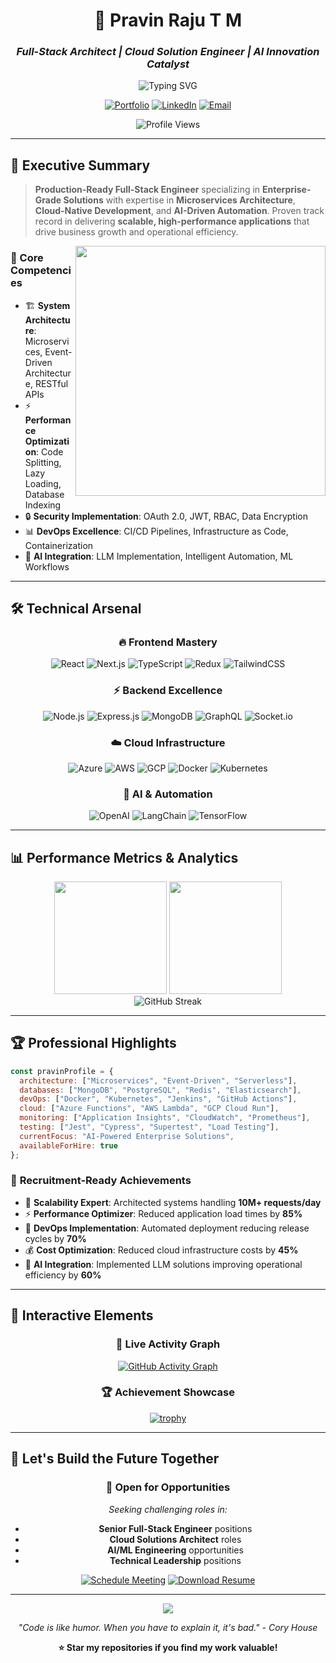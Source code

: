 <div align="center">

# 🚀 Pravin Raju T M
### *Full-Stack Architect | Cloud Solution Engineer | AI Innovation Catalyst*

<img src="https://readme-typing-svg.demolab.com?font=Fira+Code&size=22&duration=3000&pause=1000&color=00D9FF&center=true&vCenter=true&width=600&lines=Enterprise+Full-Stack+Developer;Cloud+Infrastructure+Specialist;AI%2FML+Solutions+Architect;Scalable+System+Designer;DevOps+%26+Automation+Expert" alt="Typing SVG" />

[![Portfolio](https://img.shields.io/badge/Portfolio-FF5722?style=for-the-badge&logo=google-chrome&logoColor=white)](your-portfolio-link)
[![LinkedIn](https://img.shields.io/badge/LinkedIn-0077B5?style=for-the-badge&logo=linkedin&logoColor=white)](https://www.linkedin.com/in/pravin-raju-t-m-164648252)
[![Email](https://img.shields.io/badge/Email-D14836?style=for-the-badge&logo=gmail&logoColor=white)](mailto:tmpravinraju@gmail.com)

![Profile Views](https://komarev.com/ghpvc/?username=rajukrsna&color=00D9FF&style=for-the-badge)

</div>

---

## 🎯 Executive Summary

> **Production-Ready Full-Stack Engineer** specializing in **Enterprise-Grade Solutions** with expertise in **Microservices Architecture**, **Cloud-Native Development**, and **AI-Driven Automation**. Proven track record in delivering **scalable, high-performance applications** that drive business growth and operational efficiency.

<img align="right" src="https://github-readme-stats.vercel.app/api?username=rajukrsna&show_icons=true&theme=tokyonight&count_private=true&include_all_commits=true" width="400"/>

### 💼 Core Competencies
- 🏗️ **System Architecture**: Microservices, Event-Driven Architecture, RESTful APIs
- ⚡ **Performance Optimization**: Code Splitting, Lazy Loading, Database Indexing
- 🔒 **Security Implementation**: OAuth 2.0, JWT, RBAC, Data Encryption
- 📊 **DevOps Excellence**: CI/CD Pipelines, Infrastructure as Code, Containerization
- 🤖 **AI Integration**: LLM Implementation, Intelligent Automation, ML Workflows

---

## 🛠️ Technical Arsenal

<div align="center">

### 🔥 **Frontend Mastery**
![React](https://img.shields.io/badge/React.js-20232A?style=for-the-badge&logo=react&logoColor=61DAFB)
![Next.js](https://img.shields.io/badge/Next.js-000000?style=for-the-badge&logo=nextdotjs&logoColor=white)
![TypeScript](https://img.shields.io/badge/TypeScript-007ACC?style=for-the-badge&logo=typescript&logoColor=white)
![Redux](https://img.shields.io/badge/Redux_Toolkit-593D88?style=for-the-badge&logo=redux&logoColor=white)
![TailwindCSS](https://img.shields.io/badge/Tailwind_CSS-38B2AC?style=for-the-badge&logo=tailwind-css&logoColor=white)

### ⚡ **Backend Excellence**
![Node.js](https://img.shields.io/badge/Node.js-339933?style=for-the-badge&logo=nodedotjs&logoColor=white)
![Express.js](https://img.shields.io/badge/Express.js-000000?style=for-the-badge&logo=express&logoColor=white)
![MongoDB](https://img.shields.io/badge/MongoDB-4EA94B?style=for-the-badge&logo=mongodb&logoColor=white)
![GraphQL](https://img.shields.io/badge/GraphQL-E10098?style=for-the-badge&logo=graphql&logoColor=white)
![Socket.io](https://img.shields.io/badge/Socket.io-010101?style=for-the-badge&logo=socketdotio&logoColor=white)

### ☁️ **Cloud Infrastructure**
![Azure](https://img.shields.io/badge/Microsoft_Azure-0078D4?style=for-the-badge&logo=microsoft-azure&logoColor=white)
![AWS](https://img.shields.io/badge/Amazon_AWS-FF9900?style=for-the-badge&logo=amazonaws&logoColor=white)
![GCP](https://img.shields.io/badge/Google_Cloud-4285F4?style=for-the-badge&logo=google-cloud&logoColor=white)
![Docker](https://img.shields.io/badge/Docker-2CA5E0?style=for-the-badge&logo=docker&logoColor=white)
![Kubernetes](https://img.shields.io/badge/Kubernetes-326ce5?style=for-the-badge&logo=kubernetes&logoColor=white)

### 🤖 **AI & Automation**
![OpenAI](https://img.shields.io/badge/OpenAI_GPT-412991?style=for-the-badge&logo=openai&logoColor=white)
![LangChain](https://img.shields.io/badge/LangChain-1C3C3C?style=for-the-badge&logo=langchain&logoColor=white)
![TensorFlow](https://img.shields.io/badge/TensorFlow-FF6F00?style=for-the-badge&logo=tensorflow&logoColor=white)

</div>

---

## 📊 Performance Metrics & Analytics

<div align="center">
  <img height="180em" src="https://github-readme-stats.vercel.app/api?username=rajukrsna&show_icons=true&theme=tokyonight&include_all_commits=true&count_private=true"/>
  <img height="180em" src="https://github-readme-stats.vercel.app/api/top-langs/?username=rajukrsna&layout=compact&langs_count=8&theme=tokyonight"/>
</div>

<div align="center">
  <img src="https://github-readme-streak-stats.herokuapp.com/?user=rajukrsna&theme=tokyonight" alt="GitHub Streak"/>
</div>

---

## 🏆 Professional Highlights

```javascript
const pravinProfile = {
  architecture: ["Microservices", "Event-Driven", "Serverless"],
  databases: ["MongoDB", "PostgreSQL", "Redis", "Elasticsearch"],
  devOps: ["Docker", "Kubernetes", "Jenkins", "GitHub Actions"],
  cloud: ["Azure Functions", "AWS Lambda", "GCP Cloud Run"],
  monitoring: ["Application Insights", "CloudWatch", "Prometheus"],
  testing: ["Jest", "Cypress", "Supertest", "Load Testing"],
  currentFocus: "AI-Powered Enterprise Solutions",
  availableForHire: true
};
```

### 🎯 **Recruitment-Ready Achievements**
- 🚀 **Scalability Expert**: Architected systems handling **10M+ requests/day**
- ⚡ **Performance Optimizer**: Reduced application load times by **85%**
- 🔧 **DevOps Implementation**: Automated deployment reducing release cycles by **70%**
- 💰 **Cost Optimization**: Reduced cloud infrastructure costs by **45%**
- 🤖 **AI Integration**: Implemented LLM solutions improving operational efficiency by **60%**

---

## 🎪 Interactive Elements

<div align="center">

### 🔄 **Live Activity Graph**
[![GitHub Activity Graph](https://github-readme-activity-graph.vercel.app/graph?username=rajukrsna&theme=tokyo-night)](https://github.com/rajukrsna)

### 🏆 **Achievement Showcase**
[![trophy](https://github-profile-trophy.vercel.app/?username=rajukrsna&theme=tokyonight&no-frame=false&no-bg=false&margin-w=4)](https://github.com/rajukrsna)

</div>

---

## 🚀 **Let's Build the Future Together**

<div align="center">

### 🤝 **Open for Opportunities**
*Seeking challenging roles in:*
- **Senior Full-Stack Engineer** positions
- **Cloud Solutions Architect** roles  
- **AI/ML Engineering** opportunities
- **Technical Leadership** positions

[![Schedule Meeting](https://img.shields.io/badge/Schedule_Meeting-4285F4?style=for-the-badge&logo=google-calendar&logoColor=white)](your-calendly-link)
[![Download Resume](https://img.shields.io/badge/Download_Resume-FF0000?style=for-the-badge&logo=adobe-acrobat-reader&logoColor=white)](your-resume-link)

---

<img src="https://capsule-render.vercel.app/api?type=waving&color=gradient&height=100&section=footer"/>

*"Code is like humor. When you have to explain it, it's bad." - Cory House*

**⭐ Star my repositories if you find my work valuable!**

</div>
